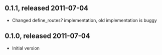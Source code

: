## 0.1.1, released 2011-07-04

* Changed define_routes? implementation, old implementation is buggy

## 0.1.0, released 2011-07-04

* Initial version